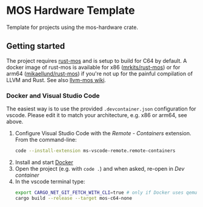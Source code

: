 # MOS Hardware Template

Template for projects using the mos-hardware crate.

## Getting started

The project requires [rust-mos](https://github.com/mrk-its/rust-mos) and
is setup to build for C64 by default.
A docker image of rust-mos is available for x86
([mrkits/rust-mos](https://hub.docker.com/r/mrkits/rust-mos)) or for arm64
([mikaellund/rust-mos](https://hub.docker.com/r/mrkits/rust-mos)) if you're not up for the painful compilation of LLVM and Rust.
See also [llvm-mos wiki](https://llvm-mos.org/wiki/Rust).

### Docker and Visual Studio Code

The easiest way is to use the provided `.devcontainer.json` configuration for vscode.
Please edit it to match your architecture, e.g. x86 or arm64, see above.

1. Configure Visual Studio Code with the _Remote - Containers_ extension. From the command-line:
   ~~~ bash
   code --install-extension ms-vscode-remote.remote-containers
   ~~~
2. Install and start [Docker](https://www.docker.com/products/docker-desktop/)
3. Open the project (e.g. with `code .`) and when asked, re-open in _Dev container_
4. In the vscode terminal type:
   ~~~ bash
   export CARGO_NET_GIT_FETCH_WITH_CLI=true # only if Docker uses qemu
   cargo build --release --target mos-c64-none
   ~~~